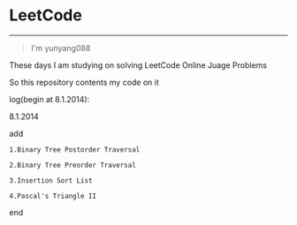 # LeetCode

---

> I'm yunyang088 

These days I am studying on solving LeetCode Online Juage Problems 

So this repository contents my code on it 

log(begin at 8.1.2014):

8.1.2014 

add 
    
    1.Binary Tree Postorder Traversal 
    
    2.Binary Tree Preorder Traversal 
    
    3.Insertion Sort List 
    
    4.Pascal's Triangle II


end
